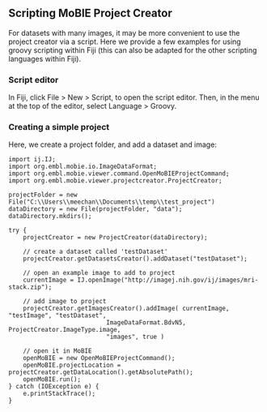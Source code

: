 ## Scripting MoBIE Project Creator

For datasets with many images, it may be more convenient to use the project
creator via a script. Here we provide a few examples for using groovy scripting
within Fiji (this can also be adapted for the other scripting languages within
  Fiji).

### Script editor

In Fiji, click File > New > Script, to open the script editor. Then, in the
menu at the top of the editor, select Language > Groovy.

### Creating a simple project
Here, we create a project folder, and add a dataset and image:

```
import ij.IJ;
import org.embl.mobie.io.ImageDataFormat;
import org.embl.mobie.viewer.command.OpenMoBIEProjectCommand;
import org.embl.mobie.viewer.projectcreator.ProjectCreator;

projectFolder = new File("C:\\Users\\meechan\\Documents\\temp\\test_project")
dataDirectory = new File(projectFolder, "data");
dataDirectory.mkdirs();

try {
    projectCreator = new ProjectCreator(dataDirectory);

    // create a dataset called 'testDataset'
    projectCreator.getDatasetsCreator().addDataset("testDataset");

	// open an example image to add to project
    currentImage = IJ.openImage("http://imagej.nih.gov/ij/images/mri-stack.zip");

    // add image to project
    projectCreator.getImagesCreator().addImage( currentImage, "testImage", "testDataset",
                           ImageDataFormat.BdvN5, ProjectCreator.ImageType.image,
                           "images", true )

    // open it in MoBIE
    openMoBIE = new OpenMoBIEProjectCommand();
    openMoBIE.projectLocation = projectCreator.getDataLocation().getAbsolutePath();
    openMoBIE.run();
} catch (IOException e) {
    e.printStackTrace();
}
```
